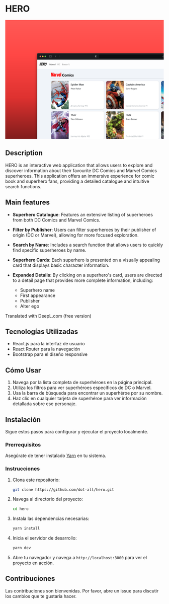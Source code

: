 # HERO

<img src="./assets/hero.webp">

## Description

HERO is an interactive web application that allows users to explore and discover information about their favourite DC Comics and Marvel Comics superheroes. This application offers an immersive experience for comic book and superhero fans, providing a detailed catalogue and intuitive search functions.

## Main features

- **Superhero Catalogue**: Features an extensive listing of superheroes from both DC Comics and Marvel Comics.

- **Filter by Publisher**: Users can filter superheroes by their publisher of origin (DC or Marvel), allowing for more focused exploration.

- **Search by Name**: Includes a search function that allows users to quickly find specific superheroes by name.

- **Superhero Cards**: Each superhero is presented on a visually appealing card that displays basic character information.

- **Expanded Details**: By clicking on a superhero's card, users are directed to a detail page that provides more complete information, including:
  - Superhero name
  - First appearance
  - Publisher
  - Alter ego

Translated with DeepL.com (free version)
## Tecnologías Utilizadas

- React.js para la interfaz de usuario
- React Router para la navegación
- Bootstrap para el diseño responsive

## Cómo Usar

1. Navega por la lista completa de superhéroes en la página principal.
2. Utiliza los filtros para ver superhéroes específicos de DC o Marvel.
3. Usa la barra de búsqueda para encontrar un superhéroe por su nombre.
4. Haz clic en cualquier tarjeta de superhéroe para ver información detallada sobre ese personaje.

## Instalación
Sigue estos pasos para configurar y ejecutar el proyecto localmente.

### Prerrequisitos

Asegúrate de tener instalado [Yarn](https://yarnpkg.com/getting-started/install) en tu sistema.

### Instrucciones

1. Clona este repositorio:

    ```bash 
    git clone https://github.com/dot-all/hero.git
    ```

2. Navega al directorio del proyecto:

    ```bash
    cd hero
    ```

3. Instala las dependencias necesarias:

    ```bash 
    yarn install
    ```

4. Inicia el servidor de desarrollo:

    ```bash
    yarn dev
    ```

5. Abre tu navegador y navega a `http://localhost:3000` para ver el proyecto en acción.


## Contribuciones

Las contribuciones son bienvenidas. Por favor, abre un issue para discutir los cambios que te gustaría hacer.
